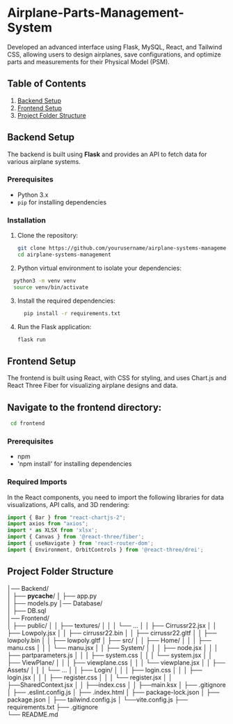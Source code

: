 # Airplane-Parts-Management-System
Developed an advanced interface using Flask, MySQL, React, and Tailwind CSS, allowing users to design airplanes, save configurations, and optimize parts and measurements for their Physical Model (PSM).

## Table of Contents

1. [Backend Setup](#backend-setup)
2. [Frontend Setup](#frontend-setup)
3. [Project Folder Structure](#project-folder-structure)

## Backend Setup

The backend is built using **Flask** and provides an API to fetch data for various airplane systems.

### Prerequisites
- Python 3.x
- `pip` for installing dependencies

### Installation
1. Clone the repository:
   ```bash
   git clone https://github.com/yourusername/airplane-systems-management
   cd airplane-systems-management
   ```
2. Python virtual environment to isolate your dependencies:
  ```bash
    python3 -m venv venv
    source venv/bin/activate
   ```
3. Install the required dependencies:
   ```bash
     pip install -r requirements.txt
   ```
4. Run the Flask application:
   ```bash
   flask run
   ```

## Frontend Setup

The frontend is built using React, with CSS for styling, and uses Chart.js and React Three Fiber for visualizing airplane designs and data.

## Navigate to the frontend directory:
  ```bash  
   cd frontend
```
### Prerequisites
- npm
- 'npm install' for installing dependencies

### Required Imports

In the React components, you need to import the following libraries for data visualizations, API calls, and 3D rendering:

```javascript
import { Bar } from "react-chartjs-2";
import axios from "axios";
import * as XLSX from 'xlsx';
import { Canvas } from '@react-three/fiber';
import { useNavigate } from 'react-router-dom';
import { Environment, OrbitControls } from '@react-three/drei';
```
## Project Folder Structure
│── Backend/                      
│   ├── __pycache__/
│   ├── app.py       
│   ├── models.py 
│── Database/   
│   ├── DB.sql                 
│── Frontend/              
│   ├── public/
│   │ ├── textures/
│   │   │   └── …
│   │ ├── Cirrussr22.jsx
│   │ ├── Lowpoly.jsx
│   │ ├── cirrussr22.bin
│   │ ├── cirrussr22.gltf
│   │ ├── lowpoly.bin
│   │ ├── lowpoly.gltf
│   ├── src/
│   │   ├── Home/
│   │   │   ├── manu.css
│   │   │   └── manu.jsx
│   │   ├── System/
│   │   │   ├── node.jsx
│   │   │   ├── partparameters.js
│   │   │   ├── system.css
│   │   │   └── system.jsx
│   │   ├── ViewPlane/
│   │   │   ├── viewplane.css
│   │   │   └── viewplane.jsx
│   │   ├── Assets/
│   │   │   └── …
│   │   ├── Login/
│   │   │   ├── login.css
│   │   │   ├── login.jsx
│   │   │   ├── register.css
│   │   │   └── register.jsx
│   │   ├──SharedContext.jsx
│   │   ├──index.css
│   │   ├──main.ksx
│   ├── .gitignore
│   ├── .eslint.config.js
│   ├── .index.html
│   ├── package-lock.json
│   ├── package.json
│   ├── tailwind.config.js
│   └──vite.config.js 
├── requirements.txt 
├── .gitignore    
└── README.md   
      
